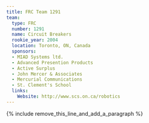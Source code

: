 ```yaml
---
title: FRC Team 1291
team:
  type: FRC
  number: 1291
  name: Circuit Breakers
  rookie_year: 2004
  location: Toronto, ON, Canada
  sponsors:
  - MIAD Systems ltd.
  - Advanced Presention Products
  - Active Surplus
  - John Mercer & Associates
  - Mercurial Communications
  - St. Clement's School
  links:
    Website: http://www.scs.on.ca/robotics
---
```


{% include remove_this_line_and_add_a_paragraph %}